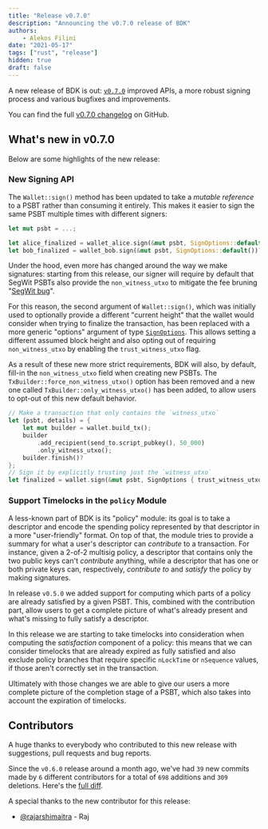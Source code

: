 ```yaml
---
title: "Release v0.7.0"
description: "Announcing the v0.7.0 release of BDK"
authors:
    - Alekos Filini
date: "2021-05-17"
tags: ["rust", "release"]
hidden: true
draft: false
---
```


A new release of BDK is out: [`v0.7.0`] improved APIs, a more robust signing process and various bugfixes and improvements.

You can find the full [v0.7.0 changelog][changelog] on GitHub.

## What's new in v0.7.0

Below are some highlights of the new release:

### New Signing API

The `Wallet::sign()` method has been updated to take a *mutable reference* to a PSBT rather than consuming it entirely. This makes it easier to sign the same PSBT multiple times with different signers:

```rust
let mut psbt = ...;

let alice_finalized = wallet_alice.sign(&mut psbt, SignOptions::default())?;
let bob_finalized = wallet_bob.sign(&mut psbt, SignOptions::default())?;
```

Under the hood, even more has changed around the way we make signatures: starting from this release, our signer will require by default that SegWit PSBTs also provide the `non_witness_utxo` to mitigate the fee bruning "[SegWit bug][segwit_bug]".

For this reason, the second argument of `Wallet::sign()`, which was initially used to optionally provide a different "current height" that the wallet would consider when trying to finalize the transaction, has been replaced with a more generic "options"
argument of type [`SignOptions`]. This allows setting a different assumed block height and also opting out of requiring `non_witness_utxo` by enabling the `trust_witness_utxo` flag.

As a result of these new more strict requirements, BDK will also, by default, fill-in the `non_witness_utxo` field when creating new PSBTs. The `TxBuilder::force_non_witness_utxo()` option has been removed and a new one called
`TxBuilder::only_witness_utxo()` has been added, to allow users to opt-out of this new default behavior.

```rust
// Make a transaction that only contains the `witness_utxo`
let (psbt, details) = {
    let mut builder = wallet.build_tx();
    builder
        .add_recipient(send_to.script_pubkey(), 50_000)
        .only_witness_utxo();
    builder.finish()?
};
// Sign it by explicitly trusting just the `witness_utxo`
let finalized = wallet.sign(&mut psbt, SignOptions { trust_witness_utxo: true, ..Default::default() })?;
```

### Support Timelocks in the `policy` Module

A less-known part of BDK is its "policy" module: its goal is to take a descriptor and encode the spending policy represented by that descriptor in a more "user-friendly" format. On top of that, the module
tries to provide a summary for what a user's descriptor can *contribute* to a transaction. For instance, given a 2-of-2 multisig policy, a descriptor that contains only the two public keys can't *contribute* anything,
while a descriptor that has one or both private keys can, respectively, *contribute to* and *satisfy* the policy by making signatures.

In release `v0.5.0` we added support for computing which parts of a policy are already satisfied by a given PSBT. This, combined with the contribution part, allow users to get a complete picture of what's already present
and what's missing to fully satisfy a descriptor.

In this release we are starting to take timelocks into consideration when computing the *satisfaction* component of a policy: this means that we can consider timelocks that are already expired as fully satisfied and also
exclude policy branches that require specific `nLockTime` or `nSequence` values, if those aren't correctly set in the transaction.

Ultimately with those changes we are able to give our users a more complete picture of the completion stage of a PSBT, which also takes into account the expiration of timelocks.

## Contributors

A huge thanks to everybody who contributed to this new release with suggestions, pull requests and bug reports.

Since the `v0.6.0` release around a month ago, we've had `39` new commits made by `6` different contributors for a total of `698` additions and `309` deletions. Here's the [full diff][gh_diff].

A special thanks to the new contributor for this release:

- [@rajarshimaitra][@rajarshimaitra] - Raj

[changelog]: https://github.com/bitcoindevkit/bdk/blob/aaa9943a5f614da522cdac44af80adf941879210/CHANGELOG.md#v070---v060
[gh_diff]: https://github.com/bitcoindevkit/bdk/compare/v0.6.0...v0.7.0

[segwit_bug]: https://blog.trezor.io/details-of-firmware-updates-for-trezor-one-version-1-9-1-and-trezor-model-t-version-2-3-1-1eba8f60f2dd
[`SignOptions`]: https://docs.rs/bdk/0.7.0/bdk/wallet/signer/struct.SignOptions.html
[`v0.7.0`]: https://crates.io/crates/bdk/0.7.0

[@rajarshimaitra]: https://github.com/rajarshimaitra
